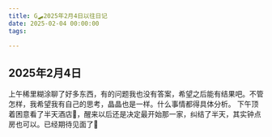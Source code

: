 ```yaml
---
title: G🛹2025年2月4日以往日记
date: 2025-02-04 00:00:00
tags:

---
```


## 2025年2月4日
上午稀里糊涂聊了好多东西，有的问题我也没有答案，希望之后能有结果吧。不管怎样，我希望我有自己的思考，晶晶也是一样。什么事情都得具体分析。
下午顶着困意看了半天酒店🥱，醒来以后还是决定最开始那一家，纠结了半天，其实钟点房也可以。已经期待见面了🥰